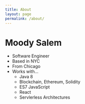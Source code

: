 ```yaml
---
title: About
layout: page
permalink: /about/
---
```


# Moody Salem
 - Software Engineer
 - Based in NYC
 - From Chicago
 - Works with...
   - Java 8
   - Blockchain, Ethereum, Solidity
   - ES7 JavaScript
   - React
   - Servlerless Architectures
